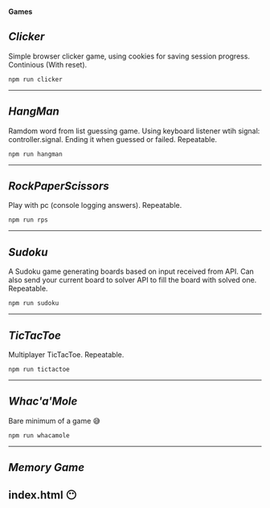 **Games**

*Clicker*
--------------------------
Simple browser clicker game, using cookies for saving session progress. Continious (With reset).

```
npm run clicker
```

--------------------------

*HangMan*
--------------------------
Ramdom word from list guessing game. Using keyboard listener wtih signal: controller.signal. Ending it when guessed or failed. Repeatable.

```
npm run hangman
```
--------------------------

*RockPaperScissors*
--------------------------
Play with pc (console logging answers). Repeatable.

```
npm run rps
```

--------------------------

*Sudoku*
--------------------------
A Sudoku game generating boards based on input received from API. Can also send your current board to solver API to fill the board with solved one. Repeatable.

```
npm run sudoku
```

--------------------------

*TicTacToe*
--------------------------
Multiplayer TicTacToe. Repeatable.

```
npm run tictactoe
```

--------------------------

*Whac'a'Mole*
--------------------------
Bare minimum of a game 😅

```
npm run whacamole
```

--------------------------

*Memory Game*
--------------------------
index.html 😶
--------------------------

